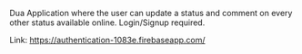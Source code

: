 Dua Application where the user can update a status and comment on every other status available online.
Login/Signup required.

Link:
https://authentication-1083e.firebaseapp.com/